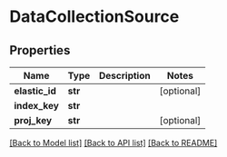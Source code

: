 # DataCollectionSource

## Properties
Name | Type | Description | Notes
------------ | ------------- | ------------- | -------------
**elastic_id** | **str** |  | [optional] 
**index_key** | **str** |  | 
**proj_key** | **str** |  | [optional] 

[[Back to Model list]](../README.md#documentation-for-models) [[Back to API list]](../README.md#documentation-for-api-endpoints) [[Back to README]](../README.md)


